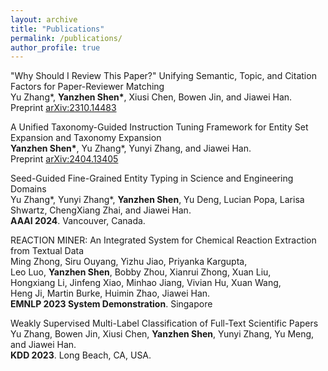 ```yaml
---
layout: archive
title: "Publications"
permalink: /publications/
author_profile: true
---
```


"Why Should I Review This Paper?" Unifying Semantic, Topic, and Citation Factors for Paper-Reviewer Matching \
Yu Zhang*, **Yanzhen Shen\***, Xiusi Chen, Bowen Jin, and Jiawei Han. \
Preprint [arXiv:2310.14483](https://arxiv.org/abs/2310.14483)

A Unified Taxonomy-Guided Instruction Tuning Framework for Entity Set Expansion and Taxonomy Expansion \
**Yanzhen Shen\***, Yu Zhang*, Yunyi Zhang, and Jiawei Han. \
Preprint [arXiv:2404.13405](https://arxiv.org/abs/2402.13405)

Seed-Guided Fine-Grained Entity Typing in Science and Engineering Domains \
Yu Zhang\*, Yunyi Zhang\*, **Yanzhen Shen**, Yu Deng, Lucian Popa, Larisa Shwartz, ChengXiang Zhai, and Jiawei Han.     
**AAAI 2024**. Vancouver, Canada.

REACTION MINER: An Integrated System for Chemical Reaction Extraction from Textual Data \
Ming Zhong, Siru Ouyang, Yizhu Jiao, Priyanka Kargupta, \
Leo Luo, **Yanzhen Shen**, Bobby Zhou, Xianrui Zhong, Xuan Liu, \
Hongxiang Li, Jinfeng Xiao, Minhao Jiang, Vivian Hu, Xuan Wang, \
Heng Ji, Martin Burke, Huimin Zhao, Jiawei Han. \
**EMNLP 2023 System Demonstration**. Singapore

Weakly Supervised Multi-Label Classification of Full-Text Scientific Papers 
Yu Zhang, Bowen Jin, Xiusi Chen, **Yanzhen Shen**, Yunyi Zhang, Yu Meng, and Jiawei Han. \
**KDD 2023**. Long Beach, CA, USA.


